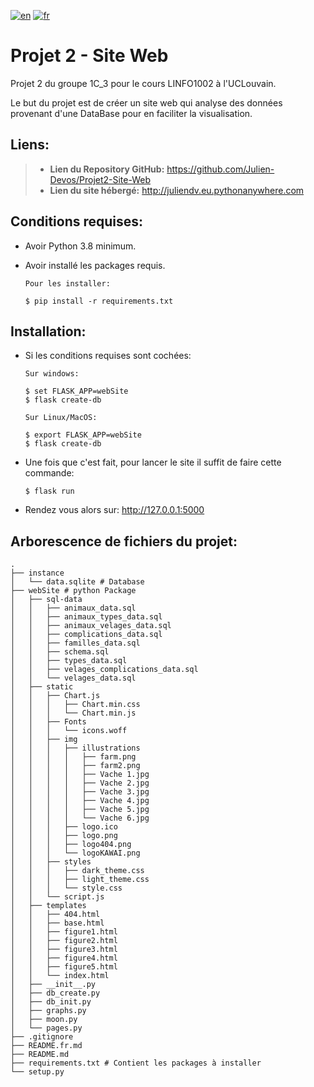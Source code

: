 [![en](https://img.shields.io/badge/lang-en-red.svg)](https://github.com/Julien-Devos/Projet2-Site-Web/blob/master/README.md)
[![fr](https://img.shields.io/badge/lang-fr-blue.svg)](https://github.com/Julien-Devos/Projet2-Site-Web/blob/master/README.fr.md)

# Projet 2 - Site Web

Projet 2 du groupe 1C_3 pour le cours LINFO1002 à l'UCLouvain.

Le but du projet est de créer un site web qui analyse des
données provenant d'une DataBase pour en faciliter la visualisation.

## Liens:

> - **Lien du Repository GitHub:** <https://github.com/Julien-Devos/Projet2-Site-Web>
> - **Lien du site hébergé:** <http://juliendv.eu.pythonanywhere.com>

## Conditions requises:

  - Avoir Python 3.8 minimum.

  - Avoir installé les packages requis.
    
    ```batch
    Pour les installer:
    
    $ pip install -r requirements.txt
    ```

## Installation:

  - Si les conditions requises sont cochées:
  
    ```batch
    Sur windows:
    
    $ set FLASK_APP=webSite
    $ flask create-db
    
    Sur Linux/MacOS:
    
    $ export FLASK_APP=webSite
    $ flask create-db
    ```

  - Une fois que c'est fait, pour lancer le site il suffit de faire cette commande:

    ```batch
    $ flask run
    ```
    
  - Rendez vous alors sur: <http://127.0.0.1:5000>

## Arborescence de fichiers du projet:

```
.
├── instance
│   └── data.sqlite # Database
├── webSite # python Package
│   ├── sql-data
│   │   ├── animaux_data.sql
│   │   ├── animaux_types_data.sql
│   │   ├── animaux_velages_data.sql
│   │   ├── complications_data.sql
│   │   ├── familles_data.sql
│   │   ├── schema.sql
│   │   ├── types_data.sql
│   │   ├── velages_complications_data.sql
│   │   └── velages_data.sql
│   ├── static
│   │   ├── Chart.js
│   │   │   ├── Chart.min.css
│   │   │   └── Chart.min.js
│   │   ├── Fonts
│   │   │   └── icons.woff
│   │   ├── img
│   │   │   ├── illustrations
│   │   │   │   ├── farm.png
│   │   │   │   ├── farm2.png
│   │   │   │   ├── Vache 1.jpg
│   │   │   │   ├── Vache 2.jpg
│   │   │   │   ├── Vache 3.jpg
│   │   │   │   ├── Vache 4.jpg
│   │   │   │   ├── Vache 5.jpg
│   │   │   │   └── Vache 6.jpg
│   │   │   ├── logo.ico
│   │   │   ├── logo.png
│   │   │   ├── logo404.png
│   │   │   └── logoKAWAI.png
│   │   ├── styles
│   │   │   ├── dark_theme.css
│   │   │   ├── light_theme.css
│   │   │   └── style.css
│   │   └── script.js
│   ├── templates
│   │   ├── 404.html
│   │   ├── base.html
│   │   ├── figure1.html
│   │   ├── figure2.html
│   │   ├── figure3.html
│   │   ├── figure4.html
│   │   ├── figure5.html
│   │   └── index.html
│   ├── __init__.py
│   ├── db_create.py
│   ├── db_init.py
│   ├── graphs.py
│   ├── moon.py
│   └── pages.py
├── .gitignore    
├── README.fr.md
├── README.md
├── requirements.txt # Contient les packages à installer
└── setup.py    
```